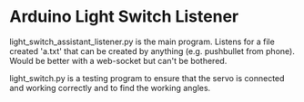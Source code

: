# Arduino Light Switch Listener

light_switch_assistant_listener.py is the main program. Listens for a file created 'a.txt' that can be created by anything (e.g. pushbullet from phone).
Would be better with a web-socket but can't be bothered.

light_switch.py is a testing program to ensure that the servo is connected and working correctly and to find the working angles.
